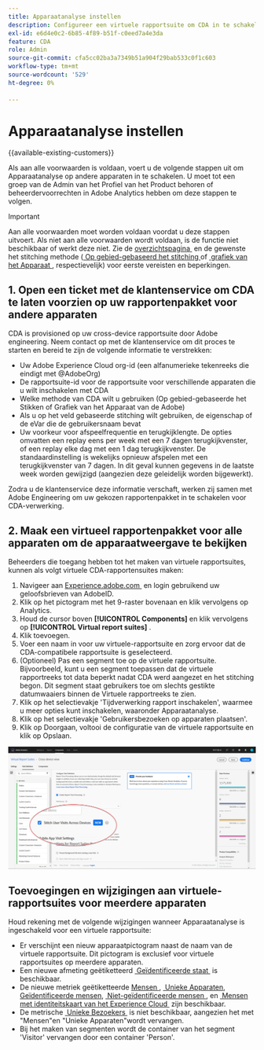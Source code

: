 ```yaml
---
title: Apparaatanalyse instellen
description: Configureer een virtuele rapportsuite om CDA in te schakelen.
exl-id: e6d4e0c2-6b85-4f89-b51f-c0eed7a4e3da
feature: CDA
role: Admin
source-git-commit: cfa5cc02ba3a7349b51a904f29bab533c0f1c603
workflow-type: tm+mt
source-wordcount: '529'
ht-degree: 0%

---
```


# Apparaatanalyse instellen

{{available-existing-customers}}

Als aan alle voorwaarden is voldaan, voert u de volgende stappen uit om Apparaatanalyse op andere apparaten in te schakelen. U moet tot een groep van de Admin van het Profiel van het Product behoren of beheerdervoorrechten in Adobe Analytics hebben om deze stappen te volgen.

>[!IMPORTANT]
>
>Aan alle voorwaarden moet worden voldaan voordat u deze stappen uitvoert. Als niet aan alle voorwaarden wordt voldaan, is de functie niet beschikbaar of werkt deze niet. Zie de [&#x200B; overzichtspagina &#x200B;](overview.md) en de gewenste het stitching methode ([&#x200B; Op gebied-gebaseerd het stitching &#x200B;](field-based-stitching.md) of [&#x200B; grafiek van het Apparaat &#x200B;](device-graph.md), respectievelijk) voor eerste vereisten en beperkingen.

## 1. Open een ticket met de klantenservice om CDA te laten voorzien op uw rapportenpakket voor andere apparaten

CDA is provisioned op uw cross-device rapportsuite door Adobe engineering. Neem contact op met de klantenservice om dit proces te starten en bereid te zijn de volgende informatie te verstrekken:

* Uw Adobe Experience Cloud org-id (een alfanumerieke tekenreeks die eindigt met @AdobeOrg)
* De rapportsuite-id voor de rapportsuite voor verschillende apparaten die u wilt inschakelen met CDA
* Welke methode van CDA wilt u gebruiken (Op gebied-gebaseerde het Stikken of Grafiek van het Apparaat van de Adobe)
* Als u op het veld gebaseerde stitching wilt gebruiken, de eigenschap of de eVar die de gebruikersnaam bevat
* Uw voorkeur voor afspeelfrequentie en terugkijklengte. De opties omvatten een replay eens per week met een 7 dagen terugkijkvenster, of een replay elke dag met een 1 dag terugkijkvenster.
De standaardinstelling is wekelijks opnieuw afspelen met een terugkijkvenster van 7 dagen. In dit geval kunnen gegevens in de laatste week worden gewijzigd (aangezien deze geleidelijk worden bijgewerkt).

Zodra u de klantenservice deze informatie verschaft, werken zij samen met Adobe Engineering om uw gekozen rapportenpakket in te schakelen voor CDA-verwerking.

## 2. Maak een virtueel rapportenpakket voor alle apparaten om de apparaatweergave te bekijken

Beheerders die toegang hebben tot het maken van virtuele rapportsuites, kunnen als volgt virtuele CDA-rapportensuites maken:

1. Navigeer aan [&#x200B; Experience.adobe.com &#x200B;](https://experiencecloud.adobe.com) en login gebruikend uw geloofsbrieven van AdobeID.
2. Klik op het pictogram met het 9-raster bovenaan en klik vervolgens op Analytics.
3. Houd de cursor boven **[!UICONTROL Components]** en klik vervolgens op **[!UICONTROL Virtual report suites]** .
4. Klik toevoegen.
5. Voer een naam in voor uw virtuele-rapportsuite en zorg ervoor dat de CDA-compatibele rapportsuite is geselecteerd.
6. (Optioneel) Pas een segment toe op de virtuele rapportsuite. Bijvoorbeeld, kunt u een segment toepassen dat de virtuele rapportreeks tot data beperkt nadat CDA werd aangezet en het stitching begon. Dit segment staat gebruikers toe om slechts gestikte datumwaaiers binnen de Virtuele rapportreeks te zien.
7. Klik op het selectievakje &#39;Tijdverwerking rapport inschakelen&#39;, waarmee u meer opties kunt inschakelen, waaronder Apparaatanalyse.
8. Klik op het selectievakje &#39;Gebruikersbezoeken op apparaten plaatsen&#39;.
9. Klik op Doorgaan, voltooi de configuratie van de virtuele rapportsuite en klik op Opslaan.

![&#x200B; CDA checkbox &#x200B;](assets/cda-checkbox.png)

## Toevoegingen en wijzigingen aan virtuele-rapportsuites voor meerdere apparaten

Houd rekening met de volgende wijzigingen wanneer Apparaatanalyse is ingeschakeld voor een virtuele rapportsuite:

* Er verschijnt een nieuw apparaatpictogram naast de naam van de virtuele rapportsuite. Dit pictogram is exclusief voor virtuele rapportsuites op meerdere apparaten.
* Een nieuwe afmeting geëtiketteerd [&#x200B; Geïdentificeerde staat &#x200B;](../dimensions/identified-state.md) is beschikbaar.
* De nieuwe metriek geëtiketteerde [&#x200B; Mensen &#x200B;](../metrics/people.md), [&#x200B; Unieke Apparaten &#x200B;](../metrics/unique-devices.md), [&#x200B; Geïdentificeerde mensen &#x200B;](../metrics/identified-people.md), [&#x200B; Niet-geïdentificeerde mensen &#x200B;](../metrics/unidentified-people.md), en [&#x200B; Mensen met identiteitskaart van het Experience Cloud &#x200B;](../metrics/people-with-exp-cloud-id.md) zijn beschikbaar.
* De metrische [&#x200B; Unieke Bezoekers &#x200B;](../metrics/unique-visitors.md) is niet beschikbaar, aangezien het met &quot;Mensen&quot;en &quot;Unieke Apparaten&quot;wordt vervangen.
* Bij het maken van segmenten wordt de container van het segment &#39;Visitor&#39; vervangen door een container &#39;Person&#39;.
